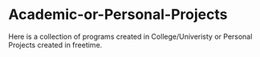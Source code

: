# Academic-or-Personal-Projects

Here is a collection of programs created in College/Univeristy or Personal Projects
created in freetime.
